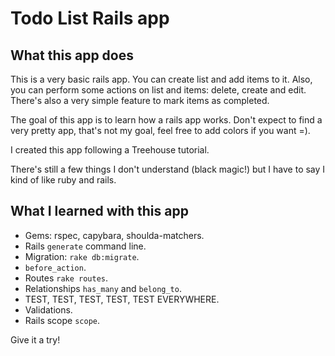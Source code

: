 # Todo List Rails app

## What this app does

This is a very basic rails app. You can create list and add items to it. Also, you can perform some actions on list and items: delete, create and edit. There's also a very simple feature to mark items as completed.

The goal of this app is to learn how a rails app works. Don't expect to find a very pretty app, that's not my goal, feel free to add colors if you want =).

I created this app following a Treehouse tutorial. 

There's still a few things I don't understand (black magic!) but I have to say I kind of like ruby and rails.

## What I learned with this app

* Gems: rspec, capybara, shoulda-matchers.
* Rails `generate` command line.
* Migration: `rake db:migrate`.
* `before_action`.
* Routes `rake routes`.
* Relationships `has_many` and `belong_to`.
* TEST, TEST, TEST, TEST, TEST EVERYWHERE.
* Validations.
* Rails scope `scope`.

Give it a try!